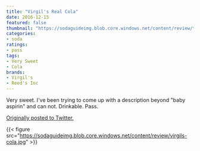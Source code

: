 ```yaml
---
title: "Virgil's Real Cola"
date: 2016-12-15
featured: false
thumbnail: "https://sodaguideimg.blob.core.windows.net/content/review/thumbs/virgils-cola.jpg"
categories:
- soda
ratings:
- pass
tags:
- Very Sweet
- Cola
brands:
- Virgil's
- Reed's Inc
---
```


Very sweet. I've been trying to come up with a description beyond "baby aspirin" and can not. Drinkable. Pass.

[Originally posted to Twitter.](https://twitter.com/Cavorter/status/809542582397235201)

{{< figure src="https://sodaguideimg.blob.core.windows.net/content/review/virgils-cola.jpg" >}}
